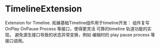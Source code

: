 # TimelineExtension
Extension for Timeline.
拓展基础Timeline组件用于timeline开发：
组件复写OnPlay OnPause Process 等接口，使得更灵活 可靠的timeline 轨道功能的实现。 避免源生接口导致的状态异常变换，例如 编辑时的 play pause process 等接口调用。